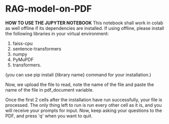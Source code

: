 # RAG-model-on-PDF
**HOW TO USE THE JUPYTER NOTEBOOK**
This notebook shall work in colab as well offline if its dependencies are installed. 
If using offline, please install the following libraries in your virtual environment:

1. faiss-cpu
2. sentence-transformers
3. numpy
4. PyMuPDF
5. transformers.

(you can use pip install {library name} command for your installation.)

Now, we upload the file to read, note the name of the file and paste the name of the file in pdf_document variable.

Once the first 2 cells after the installation have run successfully, your file is processed. The only thing left to run is run every other cell as it is, and you will receive your prompts for input.
Now, keep asking your questions to the PDF, and press 'q' when you want to quit.

